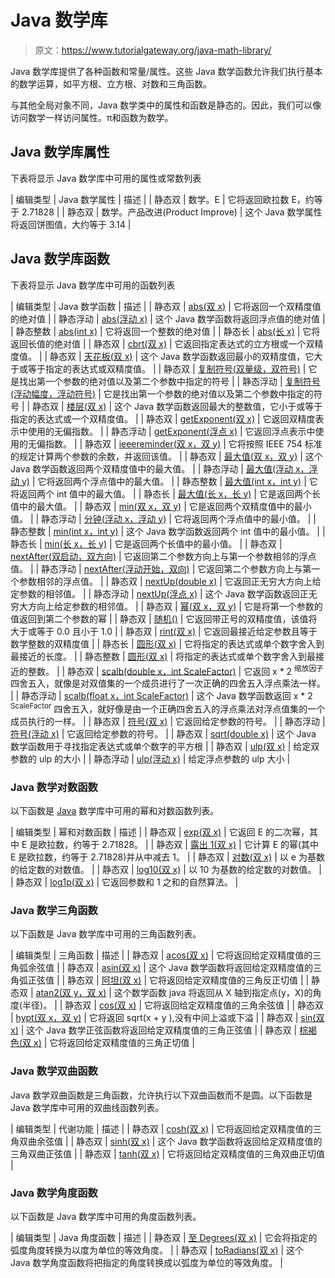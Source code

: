 # Java 数学库

> 原文：<https://www.tutorialgateway.org/java-math-library/>

Java 数学库提供了各种函数和常量/属性。这些 Java 数学函数允许我们执行基本的数学运算，如平方根、立方根、对数和三角函数。

与其他全局对象不同，Java 数学类中的属性和函数是静态的。因此，我们可以像访问数学一样访问属性。π和函数为数学。

## Java 数学库属性

下表将显示 Java 数学库中可用的属性或常数列表

| 编辑类型 | Java 数学属性 | 描述 |
| 静态双 | 数学。E | 它将返回欧拉数 E，约等于 2.71828 |
| 静态双 | 数学。产品改进(Product Improve) | 这个 Java 数学属性将返回饼图值，大约等于 3.14 |

## Java 数学库函数

下表将显示 Java 数学库中可用的函数列表

| 编辑类型 | Java 数学函数 | 描述 |
| 静态双 | [abs(双 x)](https://www.tutorialgateway.org/java-abs-method/) | 它将返回一个双精度值的绝对值 |
| 静态浮动 | [abs(浮动 x)](https://www.tutorialgateway.org/java-abs-method/) | 这个 Java 数学函数将返回浮点值的绝对值 |
| 静态整数 | [abs(int x)](https://www.tutorialgateway.org/java-abs-method/) | 它将返回一个整数的绝对值 |
| 静态长 | [abs(长 x)](https://www.tutorialgateway.org/java-abs-method/) | 它将返回长值的绝对值 |
| 静态双 | [cbrt(双 x)](https://www.tutorialgateway.org/java-cbrt-function/) | 它返回指定表达式的立方根或一个双精度值。 |
| 静态双 | [天花板(双 x)](https://www.tutorialgateway.org/java-ceil-function/) | 这个 Java 数学函数返回最小的双精度值，它大于或等于指定的表达式或双精度值。 |
| 静态双 | [复制符号(双量级，双符号)](https://www.tutorialgateway.org/java-copysign-function/) | 它是找出第一个参数的绝对值以及第二个参数中指定的符号 |
| 静态浮动 | [复制符号(浮动幅度，浮动符号)](https://www.tutorialgateway.org/java-copysign-function/) | 它是找出第一个参数的绝对值以及第二个参数中指定的符号 |
| 静态双 | [楼层(双 x)](https://www.tutorialgateway.org/java-floor-function/) | 这个 Java 数学函数返回最大的整数值，它小于或等于指定的表达式或一个双精度值。 |
| 静态双 | [getExponent(双 x)](https://www.tutorialgateway.org/java-getexponent-function/) | 它返回双精度表示中使用的无偏指数。 |
| 静态浮动 | [getExponent(浮点 x)](https://www.tutorialgateway.org/java-getexponent-function/) | 它返回浮点表示中使用的无偏指数。 |
| 静态双 | [ieeereminder(双 x，双 y)](https://www.tutorialgateway.org/java-ieeeremainder-function/) | 它将按照 IEEE 754 标准的规定计算两个参数的余数，并返回该值。 |
| 静态双 | [最大值(双 x，双 y)](https://www.tutorialgateway.org/java-max-function/) | 这个 Java 数学函数返回两个双精度值中的最大值。 |
| 静态浮动 | [最大值(浮动 x，浮动 y)](https://www.tutorialgateway.org/java-max-function/) | 它将返回两个浮点值中的最大值。 |
| 静态整数 | [最大值(int x，int y)](https://www.tutorialgateway.org/java-max-function/) | 它将返回两个 int 值中的最大值。 |
| 静态长 | [最大值(长 x，长 y)](https://www.tutorialgateway.org/java-max-function/) | 它是返回两个长值中的最大值。 |
| 静态双 | [min(双 x，双 y)](https://www.tutorialgateway.org/java-min-function/) | 它是返回两个双精度值中的最小值。 |
| 静态浮动 | [分钟(浮动 x，浮动 y)](https://www.tutorialgateway.org/java-min-function/) | 它将返回两个浮点值中的最小值。 |
| 静态整数 | [min(int x，int y)](https://www.tutorialgateway.org/java-min-function/) | 这个 Java 数学函数返回两个 int 值中的最小值。 |
| 静态长 | [min(长 x，长 y)](https://www.tutorialgateway.org/java-min-function/) | 它是返回两个长值中的最小值。 |
| 静态双 | [nextAfter(双启动，双方向)](https://www.tutorialgateway.org/java-nextafter-function/) | 它返回第二个参数方向上与第一个参数相邻的浮点值。 |
| 静态浮动 | [nextAfter(浮动开始，双向)](https://www.tutorialgateway.org/java-nextafter-function/) | 它返回第二个参数方向上与第一个参数相邻的浮点值。 |
| 静态双 | [nextUp(double x)](https://www.tutorialgateway.org/java-nextup-function/) | 它返回正无穷大方向上给定参数的相邻值。 |
| 静态浮动 | [nextUp(浮点 x)](https://www.tutorialgateway.org/java-nextup-function/) | 这个 Java 数学函数返回正无穷大方向上给定参数的相邻值。 |
| 静态双 | [幂(双 x，双 y)](https://www.tutorialgateway.org/java-pow-function/) | 它是将第一个参数的值返回到第二个参数的幂 |
| 静态双 | [随机()](https://www.tutorialgateway.org/java-random-number-generator/) | 它返回带正号的双精度值，该值将大于或等于 0.0 且小于 1.0 |
| 静态双 | [rint(双 x)](https://www.tutorialgateway.org/java-rint-function/) | 它返回最接近给定参数且等于数学整数的双精度值 |
| 静态长 | [圆形(双 x)](https://www.tutorialgateway.org/java-math-round-function/) | 它将指定的表达式或单个数字舍入到最接近的长度。 |
| 静态整数 | [圆形(双 x)](https://www.tutorialgateway.org/java-math-round-function/) | 将指定的表达式或单个数字舍入到最接近的整数。 |
| 静态双 | [scalb(double x，int ScaleFactor)](https://www.tutorialgateway.org/java-scalb-function/) | 它返回 x * 2 <sup>缩放因子</sup>四舍五入，就像是对双值集的一个成员进行了一次正确的四舍五入浮点乘法一样。 |
| 静态浮动 | [scalb(float x，int ScaleFactor)](https://www.tutorialgateway.org/java-scalb-function/) | 这个 Java 数学函数返回 x * 2 <sup>ScaleFactor</sup> 四舍五入，就好像是由一个正确四舍五入的浮点乘法对浮点值集的一个成员执行的一样。 |
| 静态双 | [符号(双 x)](https://www.tutorialgateway.org/java-signum-function/) | 它返回给定参数的符号。 |
| 静态浮动 | [符号(浮动 x)](https://www.tutorialgateway.org/java-signum-function/) | 它返回给定参数的符号。 |
| 静态双 | [sqrt(double x)](https://www.tutorialgateway.org/java-sqrt-function/) | 这个 Java 数学函数用于寻找指定表达式或单个数字的平方根 |
| 静态双 | [ulp(双 x)](https://www.tutorialgateway.org/java-ulp-function/) | 给定双参数的 ulp 的大小 |
| 静态浮动 | [ulp(浮动 x)](https://www.tutorialgateway.org/java-ulp-function/) | 给定浮点参数的 ulp 大小 |

### Java 数学对数函数

以下函数是 [Java](https://www.tutorialgateway.org/java-tutorial/) 数学库中可用的幂和对数函数列表。

| 编辑类型 | 幂和对数函数 | 描述 |
| 静态双 | [exp(双 x)](https://www.tutorialgateway.org/java-exp-function/) | 它返回 E 的二次幂，其中 E 是欧拉数，约等于 2.71828。 |
| 静态双 | [露出 1(双 x)](https://www.tutorialgateway.org/java-expm1-function/) | 它计算 E 的幂(其中 E 是欧拉数，约等于 2.71828)并从中减去 1。 |
| 静态双 | [对数(双 x)](https://www.tutorialgateway.org/java-log-function/) | 以 e 为基数的给定数的对数值。 |
| 静态双 | [log10(双 x)](https://www.tutorialgateway.org/java-log10-function/) | 以 10 为基数的给定数的对数值。 |
| 静态双 | [log1p(双 x)](https://www.tutorialgateway.org/java-log1p-function/) | 它返回参数和 1 之和的自然算法。 |

### Java 数学三角函数

以下函数是 Java 数学库中可用的三角函数列表。

| 编辑类型 | 三角函数 | 描述 |
| 静态双 | [acos(双 x)](https://www.tutorialgateway.org/java-acos-function/) | 它将返回给定双精度值的三角弧余弦值 |
| 静态双 | [asin(双 x)](https://www.tutorialgateway.org/java-asin-function/) | 这个 Java 数学函数将返回给定双精度值的三角弧正弦值 |
| 静态双 | [阿坦(双 x)](https://www.tutorialgateway.org/java-atan-function/) | 它将返回给定双精度值的三角反正切值 |
| 静态双 | [atan2(双 y，双 x)](https://www.tutorialgateway.org/java-atan2-function/) | 这个数学函数 java 将返回从 X 轴到指定点(y，X)的角度(半径)。 |
| 静态双 | [cos(双 x)](https://www.tutorialgateway.org/java-cos-function/) | 它将返回给定双精度值的三角余弦值 |
| 静态双 | [hypt(双 x，双 y)](https://www.tutorialgateway.org/java-hypot-function/) | 它将返回 sqrt(x + y ),没有中间上溢或下溢 |
| 静态双 | [sin(双 x)](https://www.tutorialgateway.org/java-sin-function/) | 这个 Java 数学正弦函数将返回给定双精度值的三角正弦值 |
| 静态双 | [棕褐色(双 x)](https://www.tutorialgateway.org/java-tan-function/) | 它将返回给定双精度值的三角正切值 |

### Java 数学双曲函数

Java 数学双曲函数是三角函数，允许执行以下双曲函数而不是圆。以下函数是 Java 数学库中可用的双曲线函数列表。

| 编辑类型 | 代谢功能 | 描述 |
| 静态双 | [cosh(双 x)](https://www.tutorialgateway.org/java-cosh-function/) | 它将返回给定双精度值的三角双曲余弦值 |
| 静态双 | [sinh(双 x)](https://www.tutorialgateway.org/java-sinh-function/) | 这个 Java 数学函数将返回给定双精度值的三角双曲正弦值 |
| 静态双 | [tanh(双 x)](https://www.tutorialgateway.org/java-tanh-function/) | 它将返回给定双精度值的三角双曲正切值 |

### Java 数学角度函数

以下函数是 Java 数学库中可用的角度函数列表。

| 编辑类型 | Java 角度函数 | 描述 |
| 静态双 | [至 Degrees(双 x)](https://www.tutorialgateway.org/java-todegrees-function/) | 它会将指定的弧度角度转换为以度为单位的等效角度。 |
| 静态双 | [toRadians(双 x)](https://www.tutorialgateway.org/java-toradians-function/) | 这个 Java 数学角度函数将把指定的角度转换成以弧度为单位的等效角度。 |